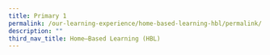 ```yaml
---
title: Primary 1
permalink: /our-learning-experience/home-based-learning-hbl/permalink/
description: ""
third_nav_title: Home–Based Learning (HBL)
---
```

